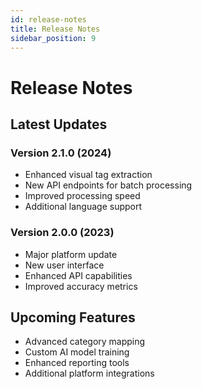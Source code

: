 ```yaml
---
id: release-notes
title: Release Notes
sidebar_position: 9
---
```


# Release Notes

## Latest Updates

### Version 2.1.0 (2024)
- Enhanced visual tag extraction
- New API endpoints for batch processing
- Improved processing speed
- Additional language support

### Version 2.0.0 (2023)
- Major platform update
- New user interface
- Enhanced API capabilities
- Improved accuracy metrics

## Upcoming Features
- Advanced category mapping
- Custom AI model training
- Enhanced reporting tools
- Additional platform integrations